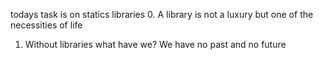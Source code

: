 todays task is on statics libraries
0. A library is not a luxury but one of the necessities of life
1. Without libraries what have we? We have no past and no future

